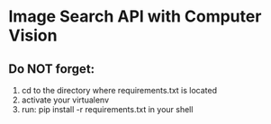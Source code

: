# Image Search API with Computer Vision

## Do NOT forget:
1. cd to the directory where requirements.txt is located
2. activate your virtualenv
3. run: pip install -r requirements.txt in your shell


